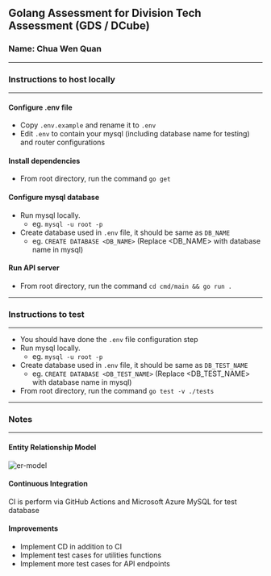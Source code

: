 ## Golang Assessment for Division Tech Assessment (GDS / DCube)
### Name: Chua Wen Quan
---
### Instructions to host locally
---
#### Configure .env file
* Copy `.env.example` and rename it to `.env`
* Edit `.env` to contain your mysql (including database name for testing) and router configurations

#### Install dependencies
* From root directory, run the command `go get`

#### Configure mysql database
* Run mysql locally.
  * eg. `mysql -u root -p`
* Create database used in `.env` file, it should be same as `DB_NAME`
  * eg. `CREATE DATABASE <DB_NAME>` (Replace <DB_NAME> with database name in mysql)

#### Run API server
* From root directory, run the command `cd cmd/main && go run .`
---
### Instructions to test
---
* You should have done the `.env` file configuration step
* Run mysql locally.
  * eg. `mysql -u root -p`
* Create database used in `.env` file, it should be same as `DB_TEST_NAME`
  * eg. `CREATE DATABASE <DB_TEST_NAME>` (Replace <DB_TEST_NAME> with database name in mysql)
* From root directory, run the command `go test -v ./tests`
---
### Notes
---
#### Entity Relationship Model
![er-model](https://user-images.githubusercontent.com/68064689/219323593-d3a4b07b-d0a0-48ce-bd49-44c616b1f311.png)
#### Continuous Integration
CI is perform via GitHub Actions and Microsoft Azure MySQL for test database
#### Improvements
- Implement CD in addition to CI
- Implement test cases for utilities functions
- Implement more test cases for API endpoints
